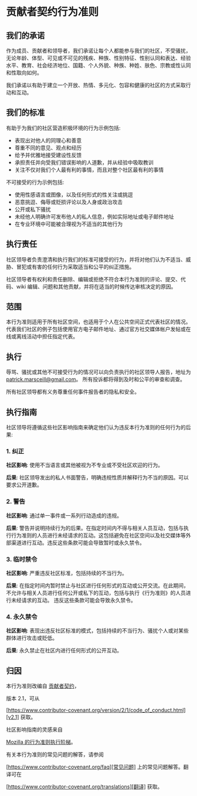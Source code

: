 # 贡献者契约行为准则

## 我们的承诺

作为成员、贡献者和领导者，我们承诺让每个人都能参与我们的社区，不受骚扰，无论年龄、体型、可见或不可见的残疾、种族、性别特征、性别认同和表达、经验水平、教育、社会经济地位、国籍、个人外貌、种族、种姓、肤色、宗教或性认同和性取向如何。

我们承诺以有助于建立一个开放、热情、多元化、包容和健康的社区的方式采取行动和互动。

## 我们的标准

有助于为我们的社区营造积极环境的行为示例包括: 

* 表现出对他人的同理心和善意
* 尊重不同的意见、观点和经历
* 给予并优雅地接受建设性反馈
* 承担责任并向受我们错误影响的人道歉，并从经验中吸取教训
* 关注不仅对我们个人最有利的事情，而且对整个社区最有利的事情

不可接受的行为示例包括: 

* 使用性感语言或图像，以及任何形式的性关注或挑逗
* 恶意挑逗、侮辱或贬损评论以及人身或政治攻击
* 公开或私下骚扰
* 未经他人明确许可发布他人的私人信息，例如实际地址或电子邮件地址
* 在专业环境中可能被合理视为不适当的其他行为

## 执行责任

社区领导者负责澄清和执行我们的标准可接受的行为，并将对他们认为不适当、威胁、冒犯或有害的任何行为采取适当和公平的纠正措施。

社区领导者有权利和责任删除、编辑或拒绝不符合本行为准则的评论、提交、代码、wiki 编辑、问题和其他贡献，并将在适当的时候传达审核决定的原因。

## 范围

本行为准则适用于所有社区空间，也适用于个人在公共空间正式代表社区的情况。
代表我们社区的例子包括使用官方电子邮件地址、通过官方社交媒体帐户发帖或在线或离线活动中担任指定代表。

## 执行

辱骂、骚扰或其他不可接受行为的情况可以向负责执行的社区领导人报告，地址为 patrick.marsceill@gmail.com。
所有投诉都将得到及时和公平的审查和调查。

所有社区领导都有义务尊重任何事件报告者的隐私和安全。

## 执行指南

社区领导将遵循这些社区影响指南来确定他们认为违反本行为准则的任何行为的后果: 

### 1. 纠正

**社区影响**: 使用不当语言或其他被视为不专业或不受社区欢迎的行为。

**后果**: 社区领导发出的私人书面警告，明确违规性质并解释行为不当的原因。可以要求公开道歉。

### 2. 警告

**社区影响**: 通过单一事件或一系列行动造成的违规。

**后果**: 警告并说明持续行为的后果。在指定时间内不得与相关人员互动，包括与执行行为准则的人员进行未经请求的互动。这包括避免在社区空间以及社交媒体等外部渠道进行互动。违反这些条款可能会导致暂时或永久禁令。

### 3. 临时禁令

**社区影响**: 严重违反社区标准，包括持续的不当行为。

**后果**: 在指定时间内暂时禁止与社区进行任何形式的互动或公开交流。在此期间，不允许与相关人员进行任何公开或私下的互动，包括与执行《行为准则》的人员进行未经请求的互动。
违反这些条款可能会导致永久禁令。

### 4. 永久禁令

**社区影响**: 表现出违反社区标准的模式，包括持续的不当行为、骚扰个人或对某些群体进行攻击或贬低。

**后果**: 永久禁止在社区内进行任何形式的公开互动。

## 归因

本行为准则改编自 [贡献者契约][主页]，

版本 2.1，可从

[https://www.contributor-covenant.org/version/2/1/code_of_conduct.html][v2.1] 获取。

社区影响指南的灵感来自

[Mozilla 的行为准则执行阶梯][Mozilla CoC]。

有关本行为准则的常见问题的解答，请参阅

[https://www.contributor-covenant.org/faq][常见问题] 上的常见问题解答。翻译可在

[https://www.contributor-covenant.org/translations][翻译] 获取。

[主页]: https://www.contributor-covenant.org
[v2.1]: https://www.contributor-covenant.org/version/2/1/code_of_conduct.html
[Mozilla CoC]: https://github.com/mozilla/diversity
[常见问题]: https://www.contributor-covenant.org/faq
[翻译]: https://www.contributor-covenant.org/translations
